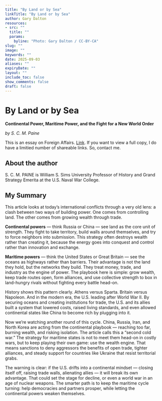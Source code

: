 ```yaml
---
title: "By Land or by Sea"
linkTitle: "By Land or by Sea"
author: Gary Dalton
resources:
- src: ""
  title: ""
  params:
    byline: "Photo: Gary Dalton / CC-BY-CA"
slug: ""
image: ""
keywords: ""
date: 2025-09-03
aliases: ""
expiryDate: ""
layout: ""
include_toc: false
show_comments: false
draft: false
---
```



# By Land or by Sea

**Continental Power, Maritime Power, and the Fight for a New World Order**

*by S. C. M. Paine*

This is an essay on Foreign Affairs. [Link](https://www.foreignaffairs.com/united-states/land-or-sea-paine). If you want to view a full copy, I do have a limitied number of shareable links. So, contact me.

## About the author

S. C. M. PAINE is William S. Sims University Professor of History and Grand Strategy Emerita at the U.S. Naval War College.

## My Summary

This article looks at today’s international conflicts through a very old lens: a clash between two ways of building power. One comes from controlling land. The other comes from growing wealth through trade.

**Continental powers** — think Russia or China — see land as the core unit of strength. They fight to take territory, build walls around themselves, and try to force neighbors into submission. This strategy often destroys wealth rather than creating it, because the energy goes into conquest and control rather than innovation and exchange.

**Maritime powers** — think the United States or Great Britain — see the oceans as highways rather than barriers. Their advantage is not the land they hold, but the networks they build. They treat money, trade, and industry as the engine of power. The playbook here is simple: grow wealth, keep trade routes open, form alliances, and use collective strength to box in land-hungry rivals without fighting every battle head-on.

History shows this pattern clearly. Athens versus Sparta. Britain versus Napoleon. And in the modern era, the U.S. leading after World War II. By securing oceans and creating institutions for trade, the U.S. and its allies built a system that lowered costs, raised living standards, and even allowed continental states like China to become rich by plugging into it.

Now we’re watching another round of this cycle. China, Russia, Iran, and North Korea are acting from the continental playbook — reaching too far, burning wealth, and risking isolation. The article calls this a “second cold war.” The strategy for maritime states is not to meet them head-on in costly wars, but to keep playing their own game: use the wealth engine. That means sanctions to deny aggressors the benefits of open trade, tighter alliances, and steady support for countries like Ukraine that resist territorial grabs.

The warning is clear: if the U.S. drifts into a continental mindset — closing itself off, raising trade walls, alienating allies — it will break its own advantage. That could set the stage for decline, or even a world war in an age of nuclear weapons. The smarter path is to keep the maritime cycle turning: help democracies and partners prosper, while letting the continental powers weaken themselves.